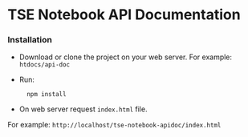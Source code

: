# TSE Notebook API Documentation

### Installation
- Download or clone the project on your web server. 
For example: `htdocs/api-doc`

- Run:

        npm install 

- On web server request `index.html` file.

For example: `http://localhost/tse-notebook-apidoc/index.html`

